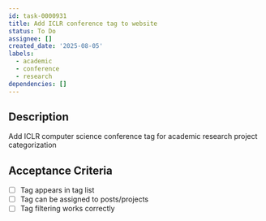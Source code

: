 ```yaml
---
id: task-0000931
title: Add ICLR conference tag to website
status: To Do
assignee: []
created_date: '2025-08-05'
labels:
  - academic
  - conference
  - research
dependencies: []
---
```


## Description

Add ICLR computer science conference tag for academic research project categorization

## Acceptance Criteria

- [ ] Tag appears in tag list
- [ ] Tag can be assigned to posts/projects
- [ ] Tag filtering works correctly
